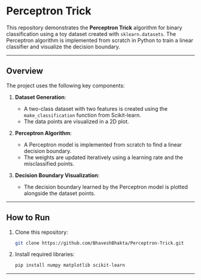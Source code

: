 # Perceptron Trick

This repository demonstrates the **Perceptron Trick** algorithm for binary classification using a toy dataset created with `sklearn.datasets`. The Perceptron algorithm is implemented from scratch in Python to train a linear classifier and visualize the decision boundary.

---

## Overview

The project uses the following key components:

1. **Dataset Generation**: 
   - A two-class dataset with two features is created using the `make_classification` function from Scikit-learn. 
   - The data points are visualized in a 2D plot.

2. **Perceptron Algorithm**: 
   - A Perceptron model is implemented from scratch to find a linear decision boundary.
   - The weights are updated iteratively using a learning rate and the misclassified points.

3. **Decision Boundary Visualization**: 
   - The decision boundary learned by the Perceptron model is plotted alongside the dataset points.

---

## How to Run

1. Clone this repository:
   ```bash
   git clone https://github.com/BhaveshBhakta/Perceptron-Trick.git
   ```
2. Install required libraries:
   ```bash
   pip install numpy matplotlib scikit-learn
   ```
---
